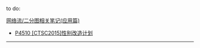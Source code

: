 to do:

[网络流/二分图相关笔记(应用篇)](https://www.luogu.com.cn/blog/command-block/wang-lao-liu-xiang-guan-bi-ji)

-  [P4510 [CTSC2015]性别改造计划 ](https://www.luogu.com.cn/problem/P4510)

---

